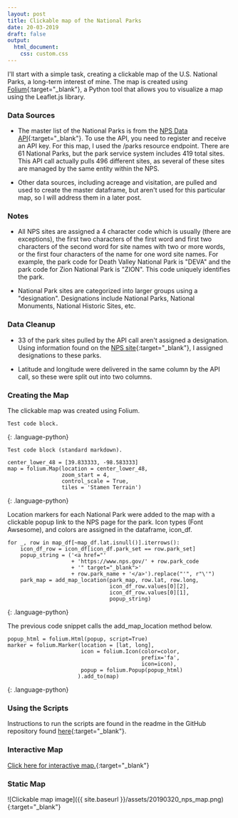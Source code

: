 ```yaml
---
layout: post
title: Clickable map of the National Parks
date: 20-03-2019
draft: false
output:
  html_document:
    css: custom.css
---
```


I'll start with a simple task, creating a clickable map of the U.S. National Parks, a long-term interest of mine. The map is created using [Folium](https://python-visualization.github.io/folium/){:target="_blank"}, a Python tool that allows you to visualize a map using the Leaflet.js library.

### Data Sources
* The master list of the National Parks is from the [NPS Data API](https://www.nps.gov/subjects/digital/nps-data-api.htm){:target="_blank"}. To use the API, you need to register and receive an API key. For this map, I used the /parks resource endpoint. There are 61 National Parks, but the park service system includes 419 total sites. This API call actually pulls 496 different sites, as several of these sites are managed by the same entity within the NPS.

* Other data sources, including acreage and visitation, are pulled and used to create the master dataframe, but aren't used for this particular map, so I will address them in a later post.

### Notes
* All NPS sites are assigned a 4 character code which is usually (there are exceptions), the first two characters of the first word and first two characters of the second word for site names with two or more words, or the first four characters of the name for one word site names. For example, the park code for Death Valley National Park is "DEVA" and the park code for Zion National Park is "ZION". This code uniquely identifies the park.

* National Park sites are categorized into larger groups using a "designation". Designations include National Parks, National Monuments, National Historic Sites, etc.

### Data Cleanup
* 33 of the park sites pulled by the API call aren't assigned a designation. Using information found on the [NPS site](https://www.nps.gov/articles/nps-designations.htm){:target="_blank"}, I assigned designations to these parks.

* Latitude and longitude were delivered in the same column by the API call, so these were split out into two columns.

### Creating the Map
The clickable map was created using Folium.
~~~
Test code block.
~~~
{: .language-python}

    Test code block (standard markdown).

~~~
center_lower_48 = [39.833333, -98.583333]
map = folium.Map(location = center_lower_48,
                 zoom_start = 4,
                 control_scale = True,
                 tiles = 'Stamen Terrain')
~~~
{: .language-python}

Location markers for each National Park were added to the map with a clickable popup link to the NPS page for the park. Icon types (Font Awsesome), and colors are assigned in the dataframe, icon_df.
~~~
for _, row in map_df[~map_df.lat.isnull()].iterrows():
    icon_df_row = icon_df[icon_df.park_set == row.park_set]
    popup_string = ('<a href="'
                    + 'https://www.nps.gov/' + row.park_code
                    + '" target="_blank">'
                    + row.park_name + '</a>').replace("'", r"\'")
    park_map = add_map_location(park_map, row.lat, row.long,
                                icon_df_row.values[0][2],
                                icon_df_row.values[0][1],
                                popup_string)
~~~
{: .language-python}

The previous code snippet calls the add_map_location method below.
~~~
popup_html = folium.Html(popup, script=True)
marker = folium.Marker(location = [lat, long],
                       icon = folium.Icon(color=color,
                                          prefix='fa',
                                          icon=icon),
                       popup = folium.Popup(popup_html)
                      ).add_to(map)
~~~
{: .language-python}

### Using the Scripts
Instructions to run the scripts are found in the readme in the GitHub repository found [here](https://github.com/goodmorningdata/nps){:target="_blank"}.

### Interactive Map
[Click here for interactive map.](https://goodmorningdata.github.io/assets/nps_parks_map.html){:target="_blank"}

### Static Map
![Clickable map image]({{ site.baseurl }}/assets/20190320_nps_map.png){:target="_blank"}
